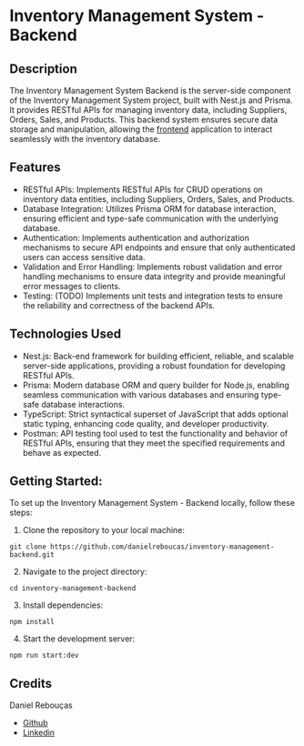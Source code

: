 # Inventory Management System - Backend

## Description
The Inventory Management System Backend is the server-side component of the Inventory Management System project, built with Nest.js and Prisma. It provides RESTful APIs for managing inventory data, including Suppliers, Orders, Sales, and Products. This backend system ensures secure data storage and manipulation, allowing the [frontend](https://github.com/danielreboucas/inventory-management-frontend) application to interact seamlessly with the inventory database.

## Features
- RESTful APIs: Implements RESTful APIs for CRUD operations on inventory data entities, including Suppliers, Orders, Sales, and Products.
- Database Integration: Utilizes Prisma ORM for database interaction, ensuring efficient and type-safe communication with the underlying database.
- Authentication: Implements authentication and authorization mechanisms to secure API endpoints and ensure that only authenticated users can access sensitive data.
- Validation and Error Handling: Implements robust validation and error handling mechanisms to ensure data integrity and provide meaningful error messages to clients.
- Testing: (TODO) Implements unit tests and integration tests to ensure the reliability and correctness of the backend APIs.

## Technologies Used
- Nest.js: Back-end framework for building efficient, reliable, and scalable server-side applications, providing a robust foundation for developing RESTful APIs.
- Prisma: Modern database ORM and query builder for Node.js, enabling seamless communication with various databases and ensuring type-safe database interactions.
- TypeScript: Strict syntactical superset of JavaScript that adds optional static typing, enhancing code quality, and developer productivity.
- Postman: API testing tool used to test the functionality and behavior of RESTful APIs, ensuring that they meet the specified requirements and behave as expected.



## Getting Started:
To set up the Inventory Management System - Backend locally, follow these steps:

1. Clone the repository to your local machine:
```
git clone https://github.com/danielreboucas/inventory-management-backend.git
```
2. Navigate to the project directory:
```
cd inventory-management-backend
```
3. Install dependencies:
```
npm install
```
4. Start the development server:
```
npm run start:dev
```

## Credits
Daniel Rebouças
  - [Github](https://github.com/danielreboucas)
  - [Linkedin](https://www.linkedin.com/in/daniel-reboucas-de-queiroz/)
